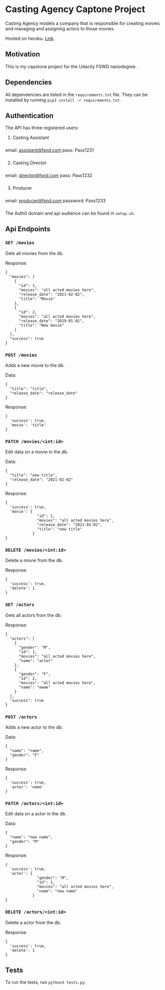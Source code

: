 # Casting Agency Captone Project

Casting Agency models a company that is responsible for creating movies and managing and assigning actors to those movies.

Hosted on heroku. [Link](https://udacity-casting-agency.herokuapp.com/).

## Motivation

This is my capstone project for the Udacity FSWD nanodegree.

## Dependencies

All dependencies are listed in the `requirements.txt` file. 
They can be installed by running `pip3 install -r requirements.txt`.

## Authentication

The API has three registered users:

1. Casting Assistant

###
email: assistant@fsnd.com
pass: Pass1231
###

2. Casting Director

###
email: director@fsnd.com
pass: Pass1232
###

3. Producer

###
email: producer@fsnd.com
password: Pass1233
###

The Auth0 domain and api audience can be found in `setup.sh`.

## Api Endpoints

### `GET /movies`

Gets all movies from the db.

Response:

```json5
{
  "movies": [
    {
      "id": 1,
      "movies": "all acted movies here",
      "release_date": "2021-02-02",
      "title": "Movie"
    },
    {
      "id": 2,
      "movies": "all acted movies here",
      "release_date": "2019-01-01",
      "title": "New movie"
    }
  ],
  "success": true
}
```

### `POST /movies`

Adds a new movie to the db.

Data:

```json5
{
  "title": "title",
  "release_date": "release_date"
}
```

Response:

```json5
{
  'success': true,
  'movie': 'title'
}
```

### `PATCH /movies/<int:id>`

Edit data on a movie in the db.

Data:

```json5
{
  "title": "new title",
  "release_date": "2021-02-02"
}
```

Response:

```json5
{
  'success': true,
  'movie': {
              "id": 1,
              "movies": "all acted movies here",
              "release_date": "2021-02-02",
              "title": "new title"
            }
}
```

### `DELETE /movies/<int:id>`

Delete a movie from the db.

Response:

```json5
{
  'success': true,
  'delete': 1
}
```

### `GET /actors`

Gets all actors from the db.

Response:

```json5
{
  "actors": [
    {
      "gender": "M",
      "id": 1,
      "movies": "all acted movies here",
      "name": "actor"
    },
    {
      "gender": "F",
      "id": 2,
      "movies": "all acted movies here",
      "name": "ewwe"
    }
  ],
  "success": true
}
```

### `POST /actors`

Adds a new actor to the db.

Data:

```json5
{
  "name": "name",
  "gender": "F"
}
```

Response:

```json5
{
  'success': true,
  'actor': 'name'
}
```

### `PATCH /actors/<int:id>`

Edit data on a actor in the db.

Data:

```json5
{
  "name": "new name",
  "gender": "M"
}
```

Response:

```json5
{
  'success': true,
  'actor': {
              "gender": "M",
              "id": 1,
              "movies": "all acted movies here",
              "name": "new name"
            }
}
```

### `DELETE /actors/<int:id>`

Delete a actor from the db.

Response:

```json5
{
  'success': true,
  'delete': 1
}
```

## Tests

To run the tests, run `python3 tests.py`.